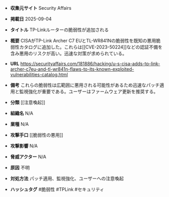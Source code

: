 - **収集元サイト**
Security Affairs

- **掲載日**
2025-09-04

- **タイトル**
TP-Linkルーターの脆弱性が追加される

- **概要**
CISAがTP-Link Archer C7 EUとTL-WR841Nの脆弱性を既知の悪用脆弱性カタログに追加した。これらは[[CVE-2023-50224]]などの認証不備を含み悪用のリスクが高い。迅速な対策が求められている。

- **URL**
https://securityaffairs.com/181886/hacking/u-s-cisa-adds-tp-link-archer-c7eu-and-tl-wr841n-flaws-to-its-known-exploited-vulnerabilities-catalog.html

- **備考**
これらの脆弱性は広範囲に悪用される可能性があるため迅速なパッチ適用と監視強化が重要である。ユーザーはファームウェア更新を推奨する。

- **分類**
[[注意喚起]]

- **組織名**
N/A

- **業種**
N/A

- **攻撃手口**
[[脆弱性の悪用]]

- **攻撃影響**
N/A

- **脅威アクター**
N/A

- **原因**
不明

- **対処方法**
パッチ適用、監視強化、ユーザーへの注意喚起

- **ハッシュタグ**
#脆弱性 #TPLink #セキュリティ
